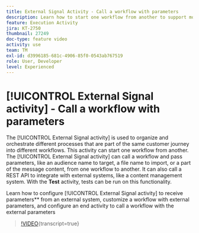 ```yaml
---
title: External Signal Activity - Call a workflow with parameters
description: Learn how to start one workflow from another to support more complex customer journeys, while being able to better monitor and react to issues.
feature: Execution Activity
jira: KT-2750
thumbnail: 27249
doc-type: feature video
activity: use
team: TM
exl-id: d3996185-681c-4906-85f0-0543ab767519
role: User, Developer
level: Experienced
---
```


# [!UICONTROL External Signal activity] - Call a workflow with parameters

The [!UICONTROL External Signal activity] is used to organize and orchestrate different processes that are part of the same customer journey into different workflows. This activity can start one workflow from another. The [!UICONTROL External Signal activity] can call a workflow and pass parameters, like an audience name to target, a file name to import, or a part of the message content, from one workflow to another. It can also call a REST API to integrate with external systems, like a content management system. With the **Test** activity, tests can be run on this functionality.

Learn how to configure [!UICONTROL External Signal activity] to receive parameters** from an external system, customize a workflow with external parameters, and configure an end activity to call a workflow with the external parameters

>[!VIDEO](https://video.tv.adobe.com/v/27249/?learn=on){transcript=true}
